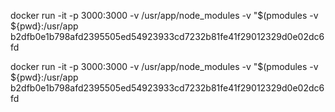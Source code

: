 <!-- POWERSHELL -->

docker run -it -p 3000:3000 -v /usr/app/node_modules -v "$(pmodules -v ${pwd}:/usr/app b2dfb0e1b798afd2395505ed54923933cd7232b81fe41f29012329d0e02dc6fd

<!--  -->

docker run -it -p 3000:3000 -v /usr/app/node_modules -v "$(pmodules -v ${pwd}:/usr/app b2dfb0e1b798afd2395505ed54923933cd7232b81fe41f29012329d0e02dc6fd
